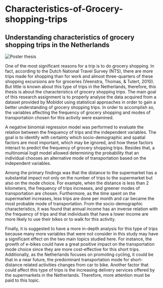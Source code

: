 # Characteristics-of-Grocery-shopping-trips
## Understanding characteristics of grocery shopping trips in the Netherlands

![Poster thesis](https://user-images.githubusercontent.com/120759369/229898205-965191c5-2724-437f-ad7e-d434d9f57e4f.jpg)

One of the most significant reasons for a trip is to do grocery shopping. In fact, according 
to the Dutch National Travel Survey (NTS), there are more trips made for shopping than 
for work and almost three-quarters of these shopping excursions are for groceries
(Veenstra, Thomas, & Tutert, 2010). But little is known about this type of trips in the 
Netherlands, therefore, this thesis is about the characteristics of grocery shopping trips. 
The main goal of this research assignment is to properly analyse the data acquired from 
a dataset provided by Mobidot using statistical approaches in order to gain a better 
understanding of grocery shopping trips. In order to accomplish so, the variables affecting 
the frequency of grocery shopping and modes of transportation chosen for this activity 
were examined. 

A negative binomial regression model was performed to evaluate the relation between 
the frequency of trips and the independent variables. The goal is to identify with certainty 
which socio-demographic and spatial factors are most important, which may be ignored, 
and how these factors interact to predict the frequency of grocery shopping trips. Besides 
that, a multinomial logit model allowed determining the probability that an individual 
chooses an alternative mode of transportation based on the independent variables. 

Among the primary findings was that the distance to the supermarket has a substantial 
impact not only on the number of trips to the supermarket but also on the mode choice. 
For example, when the distance is less than 2 kilometers, the frequency of trips increases,
and greener modes of transportation are chosen. Furthermore, as the time spent on the 
supermarket increases, less trips are done per month and car became the most probable 
mode of transportation. From the socio-demographic characteristics, it was found that 
annual income has an inverse relation with the frequency of trips and that individuals that 
have a lower income are more likely to use their bikes or to walk for this activity. 

Finally, it is suggested to have a more in-depth analysis for this type of trips because many 
more variables that were not consider in this study may have a significant effect on the 
two main topics studied here. For instance, the growth of e-bikes could have a great 
positive impact on the transportation mode choice since they are more cost-effective for 
this short trips. Additionally, as the Netherlands focuses on promoting cycling, it could be 
that in a near future, the predominant transportation mode for short-distance related 
activities changes from car to bike. Another factor that could affect this type of trips is the 
increasing delivery services offered by the supermarkets in the Netherlands. Therefore, 
more attention must be paid to this topic.
